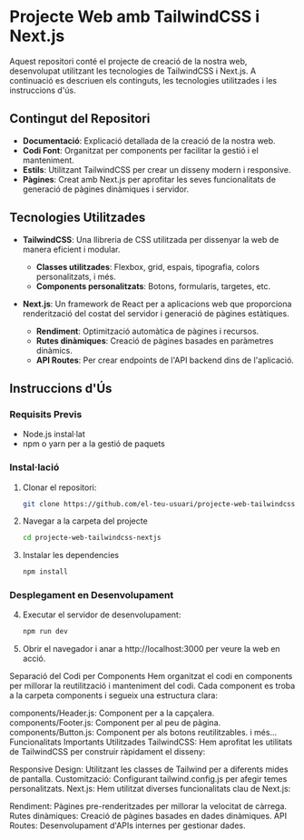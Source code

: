# Projecte Web amb TailwindCSS i Next.js

Aquest repositori conté el projecte de creació de la nostra web, desenvolupat utilitzant les tecnologies de TailwindCSS i Next.js. A continuació es descriuen els continguts, les tecnologies utilitzades i les instruccions d'ús.

## Contingut del Repositori

- **Documentació**: Explicació detallada de la creació de la nostra web.
- **Codi Font**: Organitzat per components per facilitar la gestió i el manteniment.
- **Estils**: Utilitzant TailwindCSS per crear un disseny modern i responsive.
- **Pàgines**: Creat amb Next.js per aprofitar les seves funcionalitats de generació de pàgines dinàmiques i servidor.

## Tecnologies Utilitzades

- **TailwindCSS**: Una llibreria de CSS utilitzada per dissenyar la web de manera eficient i modular.
  - **Classes utilitzades**: Flexbox, grid, espais, tipografia, colors personalitzats, i més.
  - **Components personalitzats**: Botons, formularis, targetes, etc.

- **Next.js**: Un framework de React per a aplicacions web que proporciona renderització del costat del servidor i generació de pàgines estàtiques.
  - **Rendiment**: Optimització automàtica de pàgines i recursos.
  - **Rutes dinàmiques**: Creació de pàgines basades en paràmetres dinàmics.
  - **API Routes**: Per crear endpoints de l'API backend dins de l'aplicació.

## Instruccions d'Ús

### Requisits Previs

- Node.js instal·lat
- npm o yarn per a la gestió de paquets

### Instal·lació

1. Clonar el repositori:
   ```bash
   git clone https://github.com/el-teu-usuari/projecte-web-tailwindcss-nextjs.git
2. Navegar a la carpeta del projecte
   ```bash
   cd projecte-web-tailwindcss-nextjs
3. Instalar les dependencies
   ```bash
   npm install
   
### Desplegament en Desenvolupament

4. Executar el servidor de desenvolupament:
   ```bash
   npm run dev

5. Obrir el navegador i anar a http://localhost:3000 per veure la web en acció.

Separació del Codi per Components
Hem organitzat el codi en components per millorar la reutilització i manteniment del codi. Cada component es troba a la carpeta components i segueix una estructura clara:

components/Header.js: Component per a la capçalera.
components/Footer.js: Component per al peu de pàgina.
components/Button.js: Component per als botons reutilitzables.
i més...
Funcionalitats Importants Utilitzades
TailwindCSS: Hem aprofitat les utilitats de TailwindCSS per construir ràpidament el disseny:

Responsive Design: Utilitzant les classes de Tailwind per a diferents mides de pantalla.
Customització: Configurant tailwind.config.js per afegir temes personalitzats.
Next.js: Hem utilitzat diverses funcionalitats clau de Next.js:

Rendiment: Pàgines pre-renderitzades per millorar la velocitat de càrrega.
Rutes dinàmiques: Creació de pàgines basades en dades dinàmiques.
API Routes: Desenvolupament d'APIs internes per gestionar dades.
 

   
